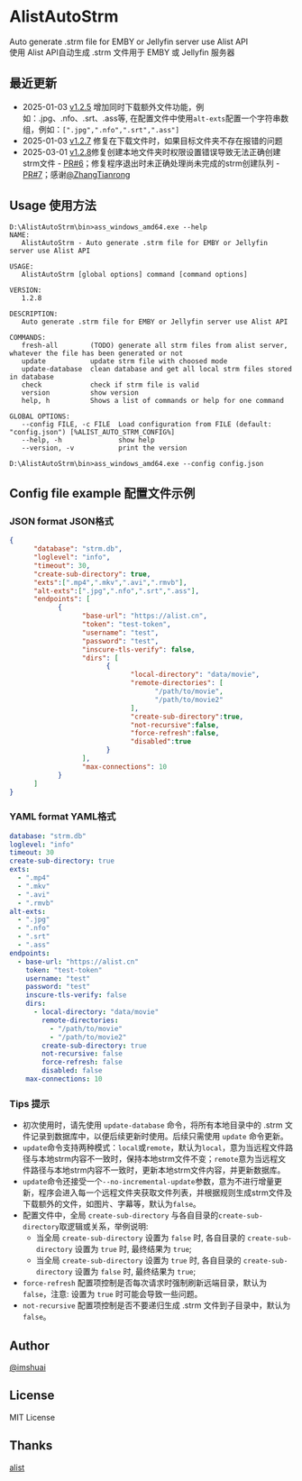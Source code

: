 # AlistAutoStrm  
Auto generate .strm file for EMBY or Jellyfin server use Alist API  
使用 Alist API自动生成 .strm 文件用于 EMBY 或 Jellyfin 服务器  

## 最近更新  
 - 2025-01-03 [v1.2.5](https://github.com/imshuai/AlistAutoStrm/releases/tag/v1.2.5) 增加同时下载额外文件功能，例如：.jpg、.nfo、.srt、.ass等, 在配置文件中使用`alt-exts`配置一个字符串数组，例如：`[".jpg",".nfo",".srt",".ass"]`
 - 2025-01-03 [v1.2.7](https://github.com/imshuai/AlistAutoStrm/releases/tag/v1.2.7) 修复在下载文件时，如果目标文件夹不存在报错的问题
 - 2025-03-01 [v1.2.8](https://github.com/imshuai/AlistAutoStrm/releases/tag/v1.2.8)修复创建本地文件夹时权限设置错误导致无法正确创建strm文件 - [PR#6](https://github.com/imshuai/AlistAutoStrm/pull/6)；修复程序退出时未正确处理尚未完成的strm创建队列 - [PR#7](https://github.com/imshuai/AlistAutoStrm/pull/7)；感谢[@ZhangTianrong](https://github.com/ZhangTianrong)
## Usage 使用方法  
```
D:\AlistAutoStrm\bin>ass_windows_amd64.exe --help                 
NAME:
   AlistAutoStrm - Auto generate .strm file for EMBY or Jellyfin server use Alist API

USAGE:
   AlistAutoStrm [global options] command [command options]

VERSION:
   1.2.8

DESCRIPTION:
   Auto generate .strm file for EMBY or Jellyfin server use Alist API

COMMANDS:
   fresh-all        (TODO) generate all strm files from alist server, whatever the file has been generated or not
   update           update strm file with choosed mode
   update-database  clean database and get all local strm files stored in database
   check            check if strm file is valid
   version          show version
   help, h          Shows a list of commands or help for one command

GLOBAL OPTIONS:
   --config FILE, -c FILE  Load configuration from FILE (default: "config.json") [%ALIST_AUTO_STRM_CONFIG%]
   --help, -h              show help
   --version, -v           print the version

D:\AlistAutoStrm\bin>ass_windows_amd64.exe --config config.json
```
## Config file example 配置文件示例  
### JSON format JSON格式
```json
{
      "database": "strm.db",
      "loglevel": "info",
      "timeout": 30,
      "create-sub-directory": true,
      "exts":[".mp4",".mkv",".avi",".rmvb"],
      "alt-exts":[".jpg",".nfo",".srt",".ass"],
      "endpoints": [
            {
                  "base-url": "https://alist.cn",
                  "token": "test-token",
                  "username": "test",
                  "password": "test",
                  "inscure-tls-verify": false,
                  "dirs": [
                        {
                              "local-directory": "data/movie",
                              "remote-directories": [
                                    "/path/to/movie",
                                    "/path/to/movie2"
                              ],
                              "create-sub-directory":true,
                              "not-recursive":false,
                              "force-refresh":false,
                              "disabled":true
                        }
                  ],
                  "max-connections": 10
            }
      ]
}
```
### YAML format YAML格式  
```yaml
database: "strm.db"
loglevel: "info"
timeout: 30
create-sub-directory: true
exts:
  - ".mp4"
  - ".mkv"
  - ".avi"
  - ".rmvb"
alt-exts:
  - ".jpg"
  - ".nfo"
  - ".srt"
  - ".ass"
endpoints:
  - base-url: "https://alist.cn"
    token: "test-token"
    username: "test"
    password: "test"
    inscure-tls-verify: false
    dirs:
      - local-directory: "data/movie"
        remote-directories:
          - "/path/to/movie"
          - "/path/to/movie2"
        create-sub-directory: true
        not-recursive: false
        force-refresh: false
        disabled: false
    max-connections: 10
```
### Tips 提示  
* 初次使用时，请先使用 `update-database` 命令，将所有本地目录中的 .strm 文件记录到数据库中，以便后续更新时使用。后续只需使用 `update` 命令更新。
* `update`命令支持两种模式：`local`或`remote`，默认为`local`，意为当远程文件路径与本地strm内容不一致时，保持本地strm文件不变；`remote`意为当远程文件路径与本地strm内容不一致时，更新本地strm文件内容，并更新数据库。
* `update`命令还接受一个`--no-incremental-update`参数，意为不进行增量更新，程序会进入每一个远程文件夹获取文件列表，并根据规则生成strm文件及下载额外的文件，如图片、字幕等，默认为`false`。
* 配置文件中，全局 `create-sub-directory` 与各自目录的`create-sub-directory`取逻辑或关系，举例说明:  
  * 当全局 `create-sub-directory` 设置为 `false` 时, 各自目录的 `create-sub-directory` 设置为 `true` 时, 最终结果为 `true`;
  * 当全局 `create-sub-directory` 设置为 `true` 时, 各自目录的 `create-sub-directory` 设置为 `false` 时, 最终结果为 `true`;
* `force-refresh` 配置项控制是否每次请求时强制刷新远端目录，默认为 `false`，注意: 设置为 `true` 时可能会导致一些问题。  
* `not-recursive` 配置项控制是否不要递归生成 .strm 文件到子目录中，默认为 `false`。
## Author  
[@imshuai](https://github.com/imshuai)  
## License  
MIT License  
## Thanks  
[alist](https://github.com/alist-org/alist)